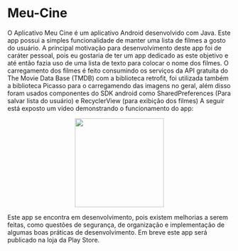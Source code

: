 # Meu-Cine
O Aplicativo Meu Cine é um aplicativo Android desenvolvido com Java. Este app possui a simples funcionalidade de manter uma lista de filmes a gosto do usuário. A principal motivação para desenvolvimento deste app foi de caráter pessoal, pois eu gostaria de ter um app dedicado as este objetivo e até então fazia uso de uma lista de texto para colocar o nome dos filmes.
O carregamento dos filmes é feito consumindo os serviços da API gratuita do The Movie Data Base (TMDB) com a biblioteca retrofit, foi utilizada também a biblioteca Picasso para o carregamendo das imagens no geral, além disso foram usados componentes do SDK android como SharedPreferences (Para salvar lista do usuário) e RecyclerView (para exibição dos filmes)
A seguir está exposto um vídeo demonstrando o funcionamento do app:

<p align="center">
  <img width="200" src="Media Git/show_app.gif">
</p>

Este app se encontra em desenvolvimento, pois existem melhorias a serem feitas, como questões de segurança, de organização e implementação de algumas boas práticas de desenvolvimento. Em breve este app será publicado na loja da Play Store.
